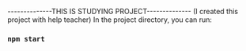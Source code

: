 --------------THIS IS STUDYING PROJECT-------------- (I created this project with help teacher)
In the project directory, you can run:

### `npm start`
